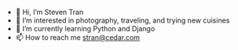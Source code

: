 - 👋 Hi, I’m Steven Tran
- 👀 I’m interested in photography, traveling, and trying new cuisines 
- 🌱 I’m currently learning Python and Django
- 📫 How to reach me stran@cedar.com


